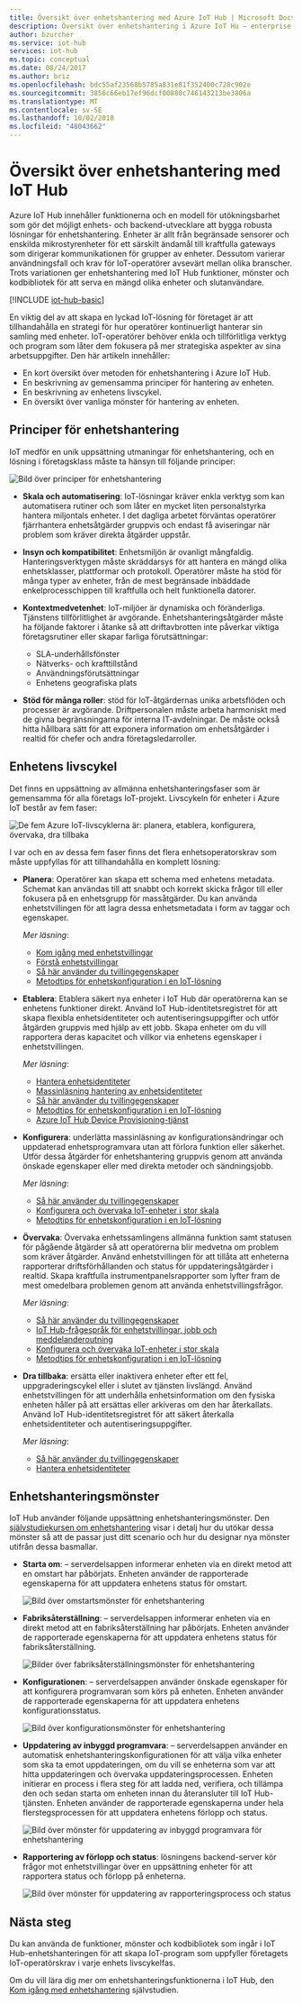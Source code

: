 ```yaml
---
title: Översikt över enhetshantering med Azure IoT Hub | Microsoft Docs
description: Översikt över enhetshantering i Azure IoT Hu – enterprise enhetens livscykel och enhetshanteringsmönster omstart som, fabriksåterställning, uppdatering av inbyggd programvara, konfiguration, enhetstvillingar, frågor, jobb.
author: bzurcher
ms.service: iot-hub
services: iot-hub
ms.topic: conceptual
ms.date: 08/24/2017
ms.author: briz
ms.openlocfilehash: bdc55af23568b5785a831e81f352400c728c902e
ms.sourcegitcommit: 3856c66eb17ef96dcf00880c746143213be3806a
ms.translationtype: MT
ms.contentlocale: sv-SE
ms.lasthandoff: 10/02/2018
ms.locfileid: "48043662"
---
```

# <a name="overview-of-device-management-with-iot-hub"></a>Översikt över enhetshantering med IoT Hub

Azure IoT Hub innehåller funktionerna och en modell för utökningsbarhet som gör det möjligt enhets- och backend-utvecklare att bygga robusta lösningar för enhetshantering. Enheter är allt från begränsade sensorer och enskilda mikrostyrenheter för ett särskilt ändamål till kraftfulla gateways som dirigerar kommunikationen för grupper av enheter.  Dessutom varierar användningsfall och krav för IoT-operatörer avsevärt mellan olika branscher.  Trots variationen ger enhetshantering med IoT Hub funktioner, mönster och kodbibliotek för att serva en mängd olika enheter och slutanvändare.

[!INCLUDE [iot-hub-basic](../../includes/iot-hub-basic-partial.md)]

En viktig del av att skapa en lyckad IoT-lösning för företaget är att tillhandahålla en strategi för hur operatörer kontinuerligt hanterar sin samling med enheter. IoT-operatörer behöver enkla och tillförlitliga verktyg och program som låter dem fokusera på mer strategiska aspekter av sina arbetsuppgifter. Den här artikeln innehåller:

* En kort översikt över metoden för enhetshantering i Azure IoT Hub.
* En beskrivning av gemensamma principer för hantering av enheten.
* En beskrivning av enhetens livscykel.
* En översikt över vanliga mönster för hantering av enheten.

## <a name="device-management-principles"></a>Principer för enhetshantering

IoT medför en unik uppsättning utmaningar för enhetshantering, och en lösning i företagsklass måste ta hänsyn till följande principer:

![Bild över principer för enhetshantering](media/iot-hub-device-management-overview/image4.png)

* **Skala och automatisering**: IoT-lösningar kräver enkla verktyg som kan automatisera rutiner och som låter en mycket liten personalstyrka hantera miljontals enheter. I det dagliga arbetet förväntas operatörer fjärrhantera enhetsåtgärder gruppvis och endast få aviseringar när problem som kräver direkta åtgärder uppstår.

* **Insyn och kompatibilitet**: Enhetsmiljön är ovanligt mångfaldig. Hanteringsverktygen måste skräddarsys för att hantera en mängd olika enhetsklasser, plattformar och protokoll. Operatörer måste ha stöd för många typer av enheter, från de mest begränsade inbäddade enkelprocesschippen till kraftfulla och helt funktionella datorer.

* **Kontextmedvetenhet**: IoT-miljöer är dynamiska och föränderliga. Tjänstens tillförlitlighet är avgörande. Enhetshanteringsåtgärder måste ha följande faktorer i åtanke så att driftavbrotten inte påverkar viktiga företagsrutiner eller skapar farliga förutsättningar:

    * SLA-underhållsfönster
    * Nätverks- och krafttillstånd
    * Användningsförutsättningar
    * Enhetens geografiska plats

* **Stöd för många roller**: stöd för IoT-åtgärdernas unika arbetsflöden och processer är avgörande. Driftpersonalen måste arbeta harmoniskt med de givna begränsningarna för interna IT-avdelningar.  De måste också hitta hållbara sätt för att exponera information om enhetsåtgärder i realtid för chefer och andra företagsledarroller. 

## <a name="device-lifecycle"></a>Enhetens livscykel
Det finns en uppsättning av allmänna enhetshanteringsfaser som är gemensamma för alla företags IoT-projekt. Livscykeln för enheter i Azure IoT består av fem faser:

![De fem Azure IoT-livscyklerna är: planera, etablera, konfigurera, övervaka, dra tillbaka](./media/iot-hub-device-management-overview/image5.png)

I var och en av dessa fem faser finns det flera enhetsoperatorskrav som måste uppfyllas för att tillhandahålla en komplett lösning:

* **Planera**: Operatörer kan skapa ett schema med enhetens metadata. Schemat kan användas till att snabbt och korrekt skicka frågor till eller fokusera på en enhetsgrupp för massåtgärder. Du kan använda enhetstvillingen för att lagra dessa enhetsmetadata i form av taggar och egenskaper.
  
    *Mer läsning*: 
    * [Kom igång med enhetstvillingar](iot-hub-node-node-twin-getstarted.md)
    * [Förstå enhetstvillingar](iot-hub-devguide-device-twins.md)
    * [Så här använder du tvillingegenskaper](tutorial-device-twins.md)
    * [Metodtips för enhetskonfiguration i en IoT-lösning](iot-hub-configuration-best-practices.md)

* **Etablera**: Etablera säkert nya enheter i IoT Hub där operatörerna kan se enhetens funktioner direkt.  Använd IoT Hub-identitetsregistret för att skapa flexibla enhetsidentiteter och autentiseringsuppgifter och utför åtgärden gruppvis med hjälp av ett jobb. Skapa enheter om du vill rapportera deras kapacitet och villkor via enhetens egenskaper i enhetstvillingen.
  
    *Mer läsning*: 
    * [Hantera enhetsidentiteter](iot-hub-devguide-identity-registry.md)
    * [Massinläsning hantering av enhetsidentiteter](iot-hub-bulk-identity-mgmt.md)
    * [Så här använder du tvillingegenskaper](tutorial-device-twins.md)
    * [Metodtips för enhetskonfiguration i en IoT-lösning](iot-hub-configuration-best-practices.md)
    * [Azure IoT Hub Device Provisioning-tjänst](https://azure.microsoft.com/documentation/services/iot-dps)

* **Konfigurera**: underlätta massinläsning av konfigurationsändringar och uppdaterad enhetsprogramvara utan att förlora funktion eller säkerhet. Utför dessa åtgärder för enhetshantering gruppvis genom att använda önskade egenskaper eller med direkta metoder och sändningsjobb.
  
    *Mer läsning*:
    * [Så här använder du tvillingegenskaper](tutorial-device-twins.md)
    * [Konfigurera och övervaka IoT-enheter i stor skala](iot-hub-auto-device-config.md)
    * [Metodtips för enhetskonfiguration i en IoT-lösning](iot-hub-configuration-best-practices.md)

* **Övervaka**: Övervaka enhetssamlingens allmänna funktion samt statusen för pågående åtgärder så att operatörerna blir medvetna om problem som kräver åtgärder.  Använd enhetstvillingen för att tillåta att enheterna rapporterar driftsförhållanden och status för uppdateringsåtgärder i realtid. Skapa kraftfulla instrumentpanelsrapporter som lyfter fram de mest omedelbara problemen genom att använda enhetstvillingsfrågor.
  
    *Mer läsning*: 
    * [Så här använder du tvillingegenskaper](tutorial-device-twins.md)
    * [IoT Hub-frågespråk för enhetstvillingar, jobb och meddelanderoutning](iot-hub-devguide-query-language.md)
    * [Konfigurera och övervaka IoT-enheter i stor skala](iot-hub-auto-device-config.md)
    * [Metodtips för enhetskonfiguration i en IoT-lösning](iot-hub-configuration-best-practices.md)

* **Dra tillbaka**: ersätta eller inaktivera enheter efter ett fel, uppgraderingscykel eller i slutet av tjänsten livslängd.  Använd enhetstvillingen för att underhålla enhetsinformation om den fysiska enheten håller på att ersättas eller arkiveras om den har återkallats. Använd IoT Hub-identitetsregistret för att säkert återkalla enhetsidentiteter och autentiseringsuppgifter.
  
    *Mer läsning*: 
    * [Så här använder du tvillingegenskaper](tutorial-device-twins.md)
    * [Hantera enhetsidentiteter](iot-hub-devguide-identity-registry.md)

## <a name="device-management-patterns"></a>Enhetshanteringsmönster

IoT Hub använder följande uppsättning enhetshanteringsmönster. Den [självstudiekursen om enhetshantering](iot-hub-node-node-device-management-get-started.md) visar i detalj hur du utökar dessa mönster så att de passar just ditt scenario och hur du designar nya mönster utifrån dessa basmallar.

* **Starta om**: – serverdelsappen informerar enheten via en direkt metod att en omstart har påbörjats.  Enheten använder de rapporterade egenskaperna för att uppdatera enhetens status för omstart.
  
    ![Bild över omstartsmönster för enhetshantering](./media/iot-hub-device-management-overview/reboot-pattern.png)

* **Fabriksåterställning**: – serverdelsappen informerar enheten via en direkt metod att en fabriksåterställning har påbörjats. Enheten använder de rapporterade egenskaperna för att uppdatera enhetens status för fabriksåterställning.
  
    ![Bilder över fabriksåterställningsmönster för enhetshantering](./media/iot-hub-device-management-overview/facreset-pattern.png)

* **Konfigurationen**: – serverdelsappen använder önskade egenskaper för att konfigurera programvaran som körs på enheten. Enheten använder de rapporterade egenskaperna för att uppdatera enhetens konfigurationsstatus.
  
    ![Bild över konfigurationsmönster för enhetshantering](./media/iot-hub-device-management-overview/configuration-pattern.png)

* **Uppdatering av inbyggd programvara**: – serverdelsappen använder en automatisk enhetshanteringskonfigurationen för att välja vilka enheter som ska ta emot uppdateringen, om du vill se enheterna som var att hitta uppdateringen och övervaka uppdateringsprocessen. Enheten initierar en process i flera steg för att ladda ned, verifiera, och tillämpa den och sedan starta om enheten innan du återansluter till IoT Hub-tjänsten. Enheten använder de rapporterade egenskaperna under hela flerstegsprocessen för att uppdatera enhetens förlopp och status.
  
    ![Bild över mönster för uppdatering av inbyggd programvara för enhetshantering](media/iot-hub-device-management-overview/fwupdate-pattern.png)

* **Rapportering av förlopp och status**: lösningens backend-server kör frågor mot enhetstvillingar över en uppsättning enheter för att rapportera status och förlopp på enheterna.
  
    ![Bild över mönster för uppdatering av rapporteringsprocess och status](./media/iot-hub-device-management-overview/report-progress-pattern.png)

## <a name="next-steps"></a>Nästa steg

Du kan använda de funktioner, mönster och kodbibliotek som ingår i IoT Hub-enhetshanteringen för att skapa IoT-program som uppfyller företagets IoT-operatörskrav i varje enhets livscykelfas.

Om du vill lära dig mer om enhetshanteringsfunktionerna i IoT Hub, den [Kom igång med enhetshantering](iot-hub-node-node-device-management-get-started.md) självstudien.
